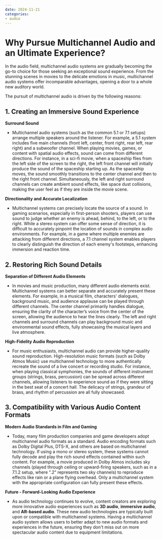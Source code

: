 ```yaml
---
date: 2024-11-21
categories:
- audio
---
```


# Why Pursue Multichannel Audio and an Ultimate Experience?

In the audio field, multichannel audio systems are gradually becoming the go-to choice for those seeking an exceptional sound experience. From the stunning scenes in movies to the delicate emotions in music, multichannel audio systems offer incomparable advantages, opening a door to a whole new auditory world.
<!-- more -->

The pursuit of multichannel audio is driven by the following reasons:

## **1. Creating an Immersive Sound Experience**

**Surround Sound**
- Multichannel audio systems (such as the common 5.1 or 7.1 setups) arrange multiple speakers around the listener. For example, a 5.1 system includes five main channels (front left, center, front right, rear left, rear right) and a subwoofer channel. When playing movies, games, or content with spatial audio effects, sound can come from different directions. For instance, in a sci-fi movie, when a spaceship flies from the left side of the screen to the right, the left front channel will initially produce the sound of the spaceship starting up. As the spaceship moves, the sound smoothly transitions to the center channel and then to the right front channel. Simultaneously, the left and right surround channels can create ambient sound effects, like space dust collisions, making the user feel as if they are inside the movie scene.

**Directionality and Accurate Localization**
- Multichannel systems can precisely locate the source of a sound. In gaming scenarios, especially in first-person shooters, players can use sound to judge whether an enemy is ahead, behind, to the left, or to the right. While a stereo system can offer some sense of direction, it is difficult to accurately pinpoint the location of sounds in complex audio environments. For example, in a game where multiple enemies are attacking from different directions, a 7.1 channel system enables players to clearly distinguish the direction of each enemy's footsteps, enhancing immersion and reaction time.

## **2. Restoring Rich Sound Details**

**Separation of Different Audio Elements**
- In movies and music production, many different audio elements exist. Multichannel systems can better separate and accurately present these elements. For example, in a musical film, characters' dialogues, background music, and audience applause can be played through different channels. The center channel primarily handles dialogue, ensuring the clarity of the character’s voice from the center of the screen, allowing the audience to hear the lines clearly. The left and right channels and surround channels can play background music and environmental sound effects, fully showcasing the musical layers and live atmosphere.

**High-Fidelity Audio Reproduction**
- For music enthusiasts, multichannel audio can provide higher-quality sound reproduction. High-resolution music formats (such as Dolby Atmos Music) use multichannel technology to more authentically recreate the sound of a live concert or recording studio. For instance, when playing classical symphonies, the sounds of different instrument groups (strings, brass, percussion) can be spread across different channels, allowing listeners to experience sound as if they were sitting in the best seat of a concert hall. The delicacy of strings, grandeur of brass, and rhythm of percussion are all fully showcased.

## **3. Compatibility with Various Audio Content Formats**

**Modern Audio Standards in Film and Gaming**
- Today, many film production companies and game developers adopt multichannel audio formats as a standard. Audio encoding formats such as Dolby Digital Plus, DTS-X, and others are based on multichannel technology. If using a mono or stereo system, these systems cannot fully decode and play the rich sound effects contained within such content. For example, a movie produced in Dolby Atmos includes sky channels (played through ceiling or upward-firing speakers, such as in a 7.1.2 setup, where ".2" represents two sky channels) to reproduce effects like rain or a plane flying overhead. Only a multichannel system with the appropriate configuration can fully present these effects.

**Future - Forward-Looking Audio Experience**
- As audio technology continues to evolve, content creators are exploring more innovative audio experiences such as **3D audio**, **immersive audio**, and **AR-based audio**. These new audio technologies are typically built upon or compatible with multichannel systems. Having a multichannel audio system allows users to better adapt to new audio formats and experiences in the future, ensuring they don't miss out on more spectacular audio content due to equipment limitations.
